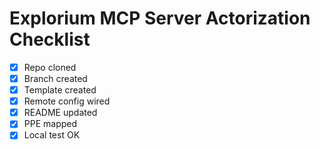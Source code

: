 # Explorium MCP Server Actorization Checklist

- [x] Repo cloned
- [x] Branch created
- [x] Template created
- [x] Remote config wired
- [x] README updated
- [x] PPE mapped
- [x] Local test OK
